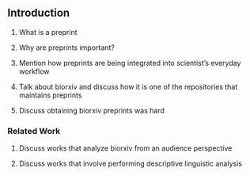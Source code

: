## Introduction
1. What is a preprint
2. Why are preprints important?
3. Mention how preprints are being integrated into scientist’s everyday workflow

1. Talk about biorxiv and discuss how it is one of the repositories that maintains preprints
2. Discuss obtaining biorxiv preprints was hard


### Related Work
1. Discuss works that analyze biorxiv from an audience perspective

1. Discuss works that involve performing descriptive linguistic analysis
